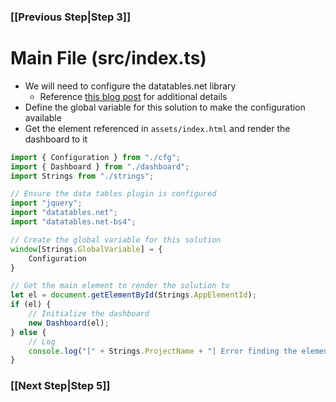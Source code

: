 ### [[Previous Step|Step 3]]

# Main File (src/index.ts)

- We will need to configure the datatables.net library
   - Reference [this blog post](https://dattabase.com/blog/typescript-and-datatables.net) for additional details
- Define the global variable for this solution to make the configuration available
- Get the element referenced in ```assets/index.html``` and render the dashboard to it

```ts
import { Configuration } from "./cfg";
import { Dashboard } from "./dashboard";
import Strings from "./strings";

// Ensure the data tables plugin is configured
import "jquery";
import "datatables.net";
import "datatables.net-bs4";

// Create the global variable for this solution
window[Strings.GlobalVariable] = {
    Configuration
}

// Get the main element to render the solution to
let el = document.getElementById(Strings.AppElementId);
if (el) {
    // Initialize the dashboard
    new Dashboard(el);
} else {
    // Log
    console.log("[" + Strings.ProjectName + "] Error finding the element with id '" + Strings.AppElementId + "'");
}
```

### [[Next Step|Step 5]]
